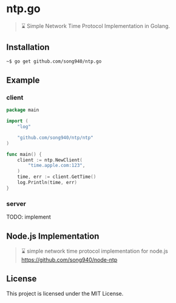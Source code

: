 # ntp.go

> :hourglass: Simple Network Time Protocol Implementation in Golang.

## Installation

```sh
~$ go get github.com/song940/ntp.go
```

## Example

### client

```go
package main

import (
	"log"

	"github.com/song940/ntp/ntp"
)

func main() {
	client := ntp.NewClient(
		"time.apple.com:123",
	)
	time, err := client.GetTime()
	log.Println(time, err)
}
```

### server

TODO: implement

## Node.js Implementation

> ⌛ simple network time protocol implementation for node.js
> https://github.com/song940/node-ntp

## License

This project is licensed under the MIT License.